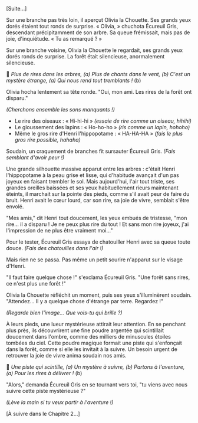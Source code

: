 [Suite...]

Sur une branche pas très loin, il aperçut Olivia la Chouette. Ses grands yeux dorés étaient tout ronds de surprise.
« Olivia, » chuchota Écureuil Gris, descendant précipitamment de son arbre. Sa queue frémissait, mais pas de joie, d'inquiétude. « Tu as remarqué ? »

Sur une branche voisine, Olivia la Chouette le regardait, ses grands yeux dorés ronds de surprise. La forêt était silencieuse, anormalement silencieuse.

🎵 *Plus de rires dans les arbres, (a)
Plus de chants dans le vent, (b)
C'est un mystère étrange, (a)
Qui nous rend tout tremblants !* (b)

Olivia hocha lentement sa tête ronde. "Oui, mon ami. Les rires de la forêt ont disparu."

*(Cherchons ensemble les sons manquants !)*
- Le rire des oiseaux : « Hi-hi-hi » *(essaie de rire comme un oiseau, hihihi)*
- Le gloussement des lapins : « Ho-ho-ho » *(ris comme un lapin, hohoho)*
- Même le gros rire d'Henri l'hippopotame : « HA-HA-HA » *(fais le plus gros rire possible, hahaha)*

Soudain, un craquement de branches fit sursauter Écureuil Gris.
*(Fais semblant d'avoir peur !)*

Une grande silhouette massive apparut entre les arbres : c'était Henri l'hippopotame à la peau grise et lisse, qui d'habitude avançait d'un pas joyeux en faisant trembler le sol. Mais aujourd'hui, l'air tout triste, ses grandes oreilles baissées et ses yeux habituellement rieurs maintenant éteints, il marchait sur la pointe des pieds, comme s'il avait peur de faire du bruit. Henri avait le cœur lourd, car son rire, sa joie de vivre, semblait s'être envolé.

"Mes amis," dit Henri tout doucement, les yeux embués de tristesse, "mon rire... il a disparu ! Je ne peux plus rire du tout ! Et sans mon rire joyeux, j'ai l'impression de ne plus être vraiment moi..."

Pour le tester, Écureuil Gris essaya de chatouiller Henri avec sa queue toute douce.
*(Fais des chatouilles dans l'air !)*

Mais rien ne se passa. Pas même un petit sourire n'apparut sur le visage d'Henri.

"Il faut faire quelque chose !" s'exclama Écureuil Gris. "Une forêt sans rires, ce n'est plus une forêt !"

Olivia la Chouette réfléchit un moment, puis ses yeux s'illuminèrent soudain. "Attendez... Il y a quelque chose d'étrange par terre. Regardez !"

*(Regarde bien l'image... Que vois-tu qui brille ?)*

À leurs pieds, une lueur mystérieuse attirait leur attention. En se penchant plus près, ils découvrirent une fine poudre argentée qui scintillait doucement dans l'ombre, comme des milliers de minuscules étoiles tombées du ciel. Cette poudre magique formait une piste qui s'enfonçait dans la forêt, comme si elle les invitait à la suivre. Un besoin urgent de retrouver la joie de vivre anima soudain nos amis.

🎵 *Une piste qui scintille, (a)
Un mystère à suivre, (b)
Partons à l'aventure, (a)
Pour les rires à délivrer !* (b)

"Alors," demanda Écureuil Gris en se tournant vers toi, "tu viens avec nous suivre cette piste mystérieuse ?"

*(Lève la main si tu veux partir à l'aventure !)*

[À suivre dans le Chapitre 2...]